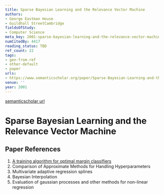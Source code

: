 ```yaml
---
title: Sparse Bayesian Learning and the Relevance Vector Machine
authors:
- George Eastman House
- Guildhall StreetCambridge
fieldsOfStudy:
- Computer Science
meta_key: 2001-sparse-bayesian-learning-and-the-relevance-vector-machine
numCitedBy: 4417
reading_status: TBD
ref_count: 22
tags:
- gen-from-ref
- other-default
- paper
urls:
- https://www.semanticscholar.org/paper/Sparse-Bayesian-Learning-and-the-Relevance-Vector-House-StreetCambridge/d68725804eadecf83d707d89e12c5132bf376187?sort=total-citations
venue: ''
year: 2001
---
```


[semanticscholar url](https://www.semanticscholar.org/paper/Sparse-Bayesian-Learning-and-the-Relevance-Vector-House-StreetCambridge/d68725804eadecf83d707d89e12c5132bf376187?sort=total-citations)

# Sparse Bayesian Learning and the Relevance Vector Machine

## Paper References

1. [A training algorithm for optimal margin classifiers](1992-a-training-algorithm-for-optimal-margin-classifiers.md)
2. Comparison of Approximate Methods for Handling Hyperparameters
3. Multivariate adaptive regression splines
4. Bayesian Interpolation
5. Evaluation of gaussian processes and other methods for non-linear regression
